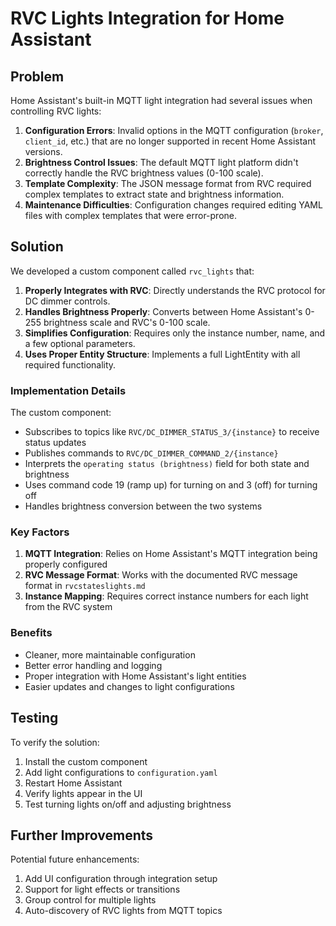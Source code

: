 # RVC Lights Integration for Home Assistant

## Problem

Home Assistant's built-in MQTT light integration had several issues when controlling RVC lights:

1. **Configuration Errors**: Invalid options in the MQTT configuration (`broker`, `client_id`, etc.) that are no longer supported in recent Home Assistant versions.
2. **Brightness Control Issues**: The default MQTT light platform didn't correctly handle the RVC brightness values (0-100 scale).
3. **Template Complexity**: The JSON message format from RVC required complex templates to extract state and brightness information.
4. **Maintenance Difficulties**: Configuration changes required editing YAML files with complex templates that were error-prone.

## Solution

We developed a custom component called `rvc_lights` that:

1. **Properly Integrates with RVC**: Directly understands the RVC protocol for DC dimmer controls.
2. **Handles Brightness Properly**: Converts between Home Assistant's 0-255 brightness scale and RVC's 0-100 scale.
3. **Simplifies Configuration**: Requires only the instance number, name, and a few optional parameters.
4. **Uses Proper Entity Structure**: Implements a full LightEntity with all required functionality.

### Implementation Details

The custom component:

- Subscribes to topics like `RVC/DC_DIMMER_STATUS_3/{instance}` to receive status updates
- Publishes commands to `RVC/DC_DIMMER_COMMAND_2/{instance}`
- Interprets the `operating status (brightness)` field for both state and brightness
- Uses command code 19 (ramp up) for turning on and 3 (off) for turning off
- Handles brightness conversion between the two systems

### Key Factors

1. **MQTT Integration**: Relies on Home Assistant's MQTT integration being properly configured
2. **RVC Message Format**: Works with the documented RVC message format in `rvcstateslights.md`
3. **Instance Mapping**: Requires correct instance numbers for each light from the RVC system

### Benefits

- Cleaner, more maintainable configuration
- Better error handling and logging
- Proper integration with Home Assistant's light entities
- Easier updates and changes to light configurations

## Testing

To verify the solution:
1. Install the custom component
2. Add light configurations to `configuration.yaml`
3. Restart Home Assistant
4. Verify lights appear in the UI
5. Test turning lights on/off and adjusting brightness

## Further Improvements

Potential future enhancements:
1. Add UI configuration through integration setup
2. Support for light effects or transitions
3. Group control for multiple lights
4. Auto-discovery of RVC lights from MQTT topics
